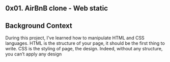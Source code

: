 ##  0x01. AirBnB clone - Web static
## Background Context
   During this project, I've learned how to manipulate HTML and CSS languages. HTML is the structure of your page, 
   it should be the first thing to write. CSS is the styling of page, the design. 
   Indeed, without any structure, you can’t apply any design
